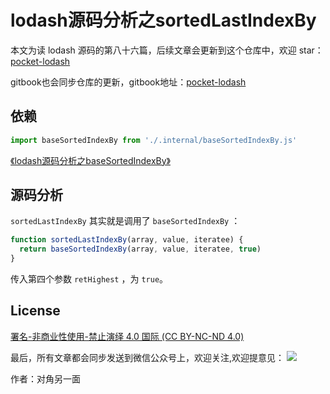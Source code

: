 # lodash源码分析之sortedLastIndexBy

本文为读 lodash 源码的第八十六篇，后续文章会更新到这个仓库中，欢迎 star：[pocket-lodash](https://github.com/yeyuqiudeng/pocket-lodash)

gitbook也会同步仓库的更新，gitbook地址：[pocket-lodash](https://www.gitbook.com/book/yeyuqiudeng/pocket-lodash/details)

## 依赖

```javascript
import baseSortedIndexBy from './.internal/baseSortedIndexBy.js'
```

[《lodash源码分析之baseSortedIndexBy》](./internal/baseSortedIndexBy.md)

## 源码分析

`sortedLastIndexBy` 其实就是调用了 `baseSortedIndexBy` ：

```javascript
function sortedLastIndexBy(array, value, iteratee) {
  return baseSortedIndexBy(array, value, iteratee, true)
}
```

传入第四个参数 `retHighest` ，为 `true`。

## License

[署名-非商业性使用-禁止演绎 4.0 国际 (CC BY-NC-ND 4.0)](http://creativecommons.org/licenses/by-nc-nd/4.0/)

最后，所有文章都会同步发送到微信公众号上，欢迎关注,欢迎提意见：  ![](https://raw.githubusercontent.com/yeyuqiudeng/resource/master/images/qrcode_front-end-article.jpg) 

作者：对角另一面 